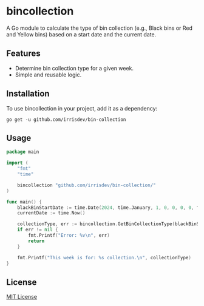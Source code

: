 
# bincollection

A Go module to calculate the type of bin collection (e.g., Black bins or Red and Yellow bins) based on a start date and the current date.

## Features
- Determine bin collection type for a given week.
- Simple and reusable logic.

## Installation

To use bincollection in your project, add it as a dependency:

```
go get -u github.com/irrisdev/bin-collection
```

## Usage
```go
package main

import (
	"fmt"
	"time"

	bincollection "github.com/irrisdev/bin-collection/"
)

func main() {
	blackBinStartDate := time.Date(2024, time.January, 1, 0, 0, 0, 0, time.Local)
	currentDate := time.Now()

	collectionType, err := bincollection.GetBinCollectionType(blackBinStartDate, currentDate)
	if err != nil {
		fmt.Printf("Error: %v\n", err)
		return
	}

	fmt.Printf("This week is for: %s collection.\n", collectionType)
}
```
## License
[MIT License](LICENSE)
